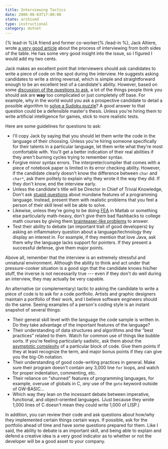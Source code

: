 ```yaml
---
title: Interviewing Tactics
date: 2006-08-03T17:00:00
state: archived
type: instructional
category: dotnet
---
```


{% lead-in %}A friend and former co-worker{% /lead-in %}, Jack Altiere, wrote [a very good article](http://jaltiere.com/?p=7) about the process of interviewing from both sides of the table. He has some very good insight into the issue, so I figured I would add my two cents.

Jack makes an excellent point that interviewers should ask candidates to write a piece of code on the spot during the interview. He suggests asking candidates to write a string reversal, which is simple and straightforward enough to be an excellent test of a candidate's ability. However, based on some [discussion of the questions to ask](http://discuss.techinterview.org/?interview), a lot of the things people think you should ask are **way** too complicated or just completely off base. For example, why in the world would you ask a prospective candidate to detail a possible algorithm to [solve a Sudoku puzzle](http://discuss.techinterview.org/default.asp?interview.11.365218.3)? A good answer to that question could be a defensible master's thesis. Unless you're hiring them to write artificial intelligence for games, stick to more realistic tests.

Here are some guidelines for questions to ask:

- I'll copy Jack by saying that you should let them write the code in the language of their choosing. Unless you're hiring someone specifically for their talents in a particular language, let them write what they're most comfortable with. You'll get a better indication of their real abilities if they aren't burning cycles trying to remember syntax.
- Forgive minor syntax errors. The interpreter/compiler that comes with a piece of notebook paper is limited in its error checking ability. However, if the candidate clearly doesn't know the difference between `char` and `char*`, ask them politely to explain why they wrote it the way they did. If they don't know, end the interview early.
- Unless the candidate's title will be Director in Chief of Trivial Knowledge, Don't ask [stupid questions](http://discuss.techinterview.org/default.asp?interview.11.371171.2) about mundane features of a programming language. Instead, present them with realistic problems that you feel a person of their skill level will be able to solve.
- Likewise, unless they're going to be doing [FEA](http://en.wikipedia.org/wiki/Finite_element_analysis) in Matlab or something else particularly math-heavy, don't give them bad flashbacks to college math courses by giving them [brainteaser-like problems](http://discuss.techinterview.org/default.asp?interview.11.366903.8) to answer.
- Test their ability to debate (an important trait of good developers) by asking an inflammatory question about a language/technology they display an interest in. For example, if they mention that love Java, ask them why the language lacks support for pointers. If they present a successful defense, give them major points.

Above all, remember that the interview is an extremely stressful and unnatural environment. Although the ability to think and act under that pressure-cooker situation is a good sign that the candidate knows his/her stuff, the inverse is not necessarily true --- even if they don't do well during an interview, they may actually be very capable.

An alternative (or complementary) tactic to asking the candidate to write a piece of code is to ask for a code portfolio. Artists and graphic designers maintain a portfolio of their work, and I believe software engineers should do the same. Seeing examples of a person's coding style is an instant snapshot of several things:

- Their general skill level with the language the code sample is written in. Do they take advantage of the important features of the language?
- Their understanding of data structures and algorithms and the "best practices" related to them. Watch for common use of things like bubble sorts. If you're feeling particularly sadistic, ask them about the [asymptotic complexity](http://en.wikipedia.org/wiki/Asymptotic_complexity) of a particular block of code. Give them points if they at least recognize the term, and major bonus points if they can give you the big-Oh notation.
- Their understanding of good code-writing practices in general. Make sure their program doesn't contain any 3,000 line `for` loops, and watch for proper indentation, commenting, etc.
- Their reliance on "shunned" features of programming languages, for example, overuse of globals in C, _any_ use of the `goto` keyword outside of GW-BASIC...
- Which way they lean on the incessant debate between imperative, functional, and object-oriented languages. (Just because they wrote 1,000 lines of C doesn't mean they could write 1,000 of LISP.)

In addition, you can review their code and ask questions about how/why they implemented certain things certain ways. If possible, ask for the portfolio ahead of time and have some questions prepared for them. Like I said, the ability to debate is an important skill, and being able to explain and defend a creative idea is a very good indicator as to whether or not the developer will be a good asset to your company.
